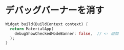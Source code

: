 # デバッグバーナーを消す

```dart
Widget build(BuildContext context) {
  return MaterialApp(
    debugShowCheckedModeBanner: false,  // <- 追加
  );
}
```
